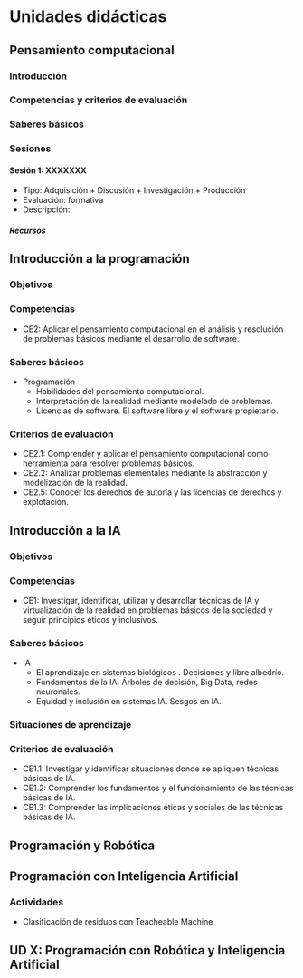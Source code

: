 # Unidades didácticas

## Pensamiento computacional

### Introducción

### Competencias y criterios de evaluación

### Saberes básicos

### Sesiones

#### Sesión 1: XXXXXXX

* Tipo: Adquisición + Discusión + Investigación + Producción 
* Evaluación: formativa
* Descripción:

##### Recursos

## Introducción a la programación

### Objetivos

### Competencias

* CE2: Aplicar el pensamiento computacional en el análisis y resolución de problemas básicos mediante el desarrollo de software.

### Saberes básicos

* Programación
  * Habilidades del pensamiento computacional.
  * Interpretación de la realidad mediante modelado de problemas.
  * Licencias de software. El software libre y el software propietario.

### Criterios de evaluación

* CE2.1: Comprender y aplicar el pensamiento computacional como herramienta para resolver problemas básicos.
* CE2.2: Analizar problemas elementales mediante la abstracción y modelización de la realidad.
* CE2.5: Conocer los derechos de autoría y las licencias de derechos y explotación.


## Introducción a la IA

### Objetivos

### Competencias

* CE1: Investigar, identificar, utilizar y desarrollar técnicas de IA y virtualización de la realidad en problemas básicos de la sociedad y seguir principios éticos y inclusivos.

### Saberes básicos

* IA
  * El aprendizaje en sistemas biológicos . Decisiones y libre albedrío.
  * Fundamentos de la IA. Árboles de decisión, Big Data, redes neuronales.
  * Equidad y inclusión en sistemas IA. Sesgos en IA.

### Situaciones de aprendizaje

### Criterios de evaluación

* CE1.1: Investigar y identificar situaciones donde se apliquen técnicas básicas de IA.
* CE1.2: Comprender los fundamentos y el funcionamiento de las técnicas básicas de IA.
* CE1.3: Comprender las implicaciones éticas y sociales de las técnicas básicas de IA.

## Programación y Robótica

## Programación con Inteligencia Artificial

### Actividades

* Clasificación de residuos con Teacheable Machine

## UD X: Programación con Robótica y Inteligencia Artificial

